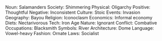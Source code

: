 Noun: Salamanders
Society: Shimmering
Physical: Oligarchy
Positive: Thoughtful
Negative: Inconsistent
Culture: Stoic
Events: Invasion
Geography: Bayou
Religion: Iconoclasm
Economics: Informal economy
Diets: Nectarivorous
Tech: Iron Age
Nature: Ignorant
Conflict: Combative
Occupations: Blacksmith
Symbols: River
Architecture: Dome
Language: Vowel-heavy
Fashion: Ornate
Laws: Socialist